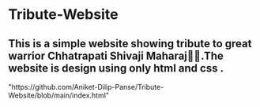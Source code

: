 # Tribute-Website
<h2>This is a simple website showing tribute to great warrior Chhatrapati Shivaji Maharaj🚩🚩.The website is design using only html and css .</h2>
<!DOCTYPE html>
<html lang="en">
<head>
    <meta charset="UTF-8">
    <meta http-equiv="X-UA-Compatible" content="IE=edge">
    <meta name="viewport" content="width=device-width, initial-scale=1.0">
    <link rel="stylesheet" href="color.css" type="text/css">
</head>
<body>
  "https://github.com/Aniket-Dilip-Panse/Tribute-Website/blob/main/index.html"
</body>
